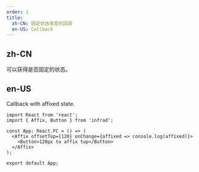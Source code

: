 ```yaml
---
order: 1
title:
  zh-CN: 固定状态改变的回调
  en-US: Callback
---
```


## zh-CN

可以获得是否固定的状态。

## en-US

Callback with affixed state.

```tsx
import React from 'react';
import { Affix, Button } from 'infrad';

const App: React.FC = () => (
  <Affix offsetTop={120} onChange={affixed => console.log(affixed)}>
    <Button>120px to affix top</Button>
  </Affix>
);

export default App;
```
